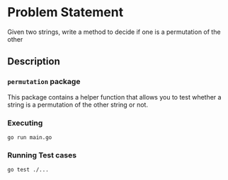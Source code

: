 # Problem Statement
Given two strings, write a method to decide if one is a permutation of the other

## Description

### `permutation` package
This package contains a helper function that allows you to test whether a string is a permutation of the other string or not.

### Executing
`go run main.go`

### Running Test cases
`go test ./...`
